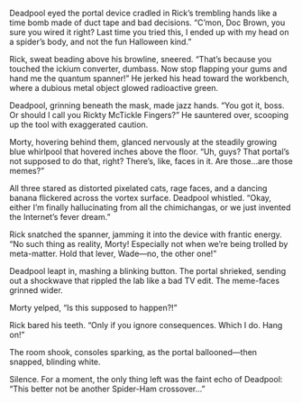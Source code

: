 Deadpool eyed the portal device cradled in Rick’s trembling hands like a time bomb made of duct tape and bad decisions. “C’mon, Doc Brown, you sure you wired it right? Last time you tried this, I ended up with my head on a spider’s body, and not the fun Halloween kind.” 

Rick, sweat beading above his browline, sneered. “That’s because you touched the ickium converter, dumbass. Now stop flapping your gums and hand me the quantum spanner!” He jerked his head toward the workbench, where a dubious metal object glowed radioactive green. 

Deadpool, grinning beneath the mask, made jazz hands. “You got it, boss. Or should I call you Rickty McTickle Fingers?” He sauntered over, scooping up the tool with exaggerated caution. 

Morty, hovering behind them, glanced nervously at the steadily growing blue whirlpool that hovered inches above the floor. “Uh, guys? That portal’s not supposed to do that, right? There’s, like, faces in it. Are those…are those memes?” 

All three stared as distorted pixelated cats, rage faces, and a dancing banana flickered across the vortex surface. Deadpool whistled. “Okay, either I’m finally hallucinating from all the chimichangas, or we just invented the Internet’s fever dream.”

Rick snatched the spanner, jamming it into the device with frantic energy. “No such thing as reality, Morty! Especially not when we’re being trolled by meta-matter. Hold that lever, Wade—no, the other one!” 

Deadpool leapt in, mashing a blinking button. The portal shrieked, sending out a shockwave that rippled the lab like a bad TV edit. The meme-faces grinned wider. 

Morty yelped, “Is this supposed to happen?!” 

Rick bared his teeth. “Only if you ignore consequences. Which I do. Hang on!”

The room shook, consoles sparking, as the portal ballooned—then snapped, blinding white.

Silence. For a moment, the only thing left was the faint echo of Deadpool: “This better not be another Spider-Ham crossover…”